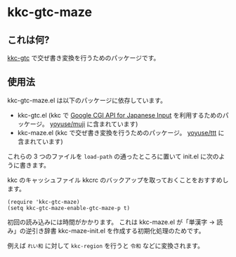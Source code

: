 # kkc-gtc-maze

## これは何?

[kkc-gtc](kkc-gtc.md) で交ぜ書き変換を行うためのパッケージです。

## 使用法

kkc-gtc-maze.el は以下のパッケージに依存しています。

- kkc-gtc.el (kkc で [Google CGI API for Japanese Input](https://www.google.co.jp/ime/cgiapi.html) を利用するためのパッケージ。 [yoyuse/muji](https://github.com/yoyuse/muji) に含まれています)
- kkc-maze.el (kkc で交ぜ書き変換を行うためのパッケージ。 [yoyuse/ttt](https://github.com/yoyuse/ttt) に含まれています)

これらの 3 つのファイルを `load-path` の通ったところに置いて init.el に次のように書きます。

kkc のキャッシュファイル kkcrc のバックアップを取っておくことをおすすめします。

``` emacs-lisp
(require 'kkc-gtc-maze)
(setq kkc-gtc-maze-enable-gtc-maze-p t)
```

初回の読み込みには時間がかかります。
これは kkc-maze.el が「単漢字 → 読み」の逆引き辞書 kkc-maze-init.el を作成する初期化処理のためです。

例えば `れい和` に対して `kkc-region` を行うと `令和` などに変換されます。
